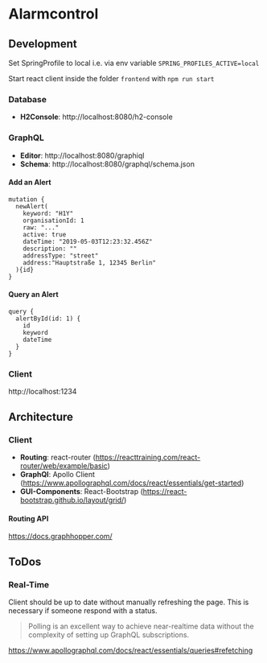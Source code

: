 # Alarmcontrol

## Development
Set SpringProfile to local i.e. via env variable `SPRING_PROFILES_ACTIVE=local`

Start react client inside the folder `frontend` with `npm run start`

### Database
* **H2Console**: http://localhost:8080/h2-console

### GraphQL
* **Editor**: http://localhost:8080/graphiql
* **Schema**: http://localhost:8080/graphql/schema.json

#### Add an Alert
```
mutation { 
  newAlert(
    keyword: "H1Y"
    organisationId: 1
    raw: "..."
    active: true
    dateTime: "2019-05-03T12:23:32.456Z"
    description: ""
    addressType: "street"
    address:"Hauptstraße 1, 12345 Berlin"
  ){id}
}
```
#### Query an Alert
```
query {
  alertById(id: 1) {
    id
    keyword
    dateTime
  }
}
```

### Client
http://localhost:1234

## Architecture
### Client
* **Routing**: react-router
(https://reacttraining.com/react-router/web/example/basic)
* **GraphQl**: Apollo Client (https://www.apollographql.com/docs/react/essentials/get-started)
* **GUI-Components**: React-Bootstrap (https://react-bootstrap.github.io/layout/grid/)

#### Routing API
https://docs.graphhopper.com/

## ToDos

### Real-Time
Client should be up to date without manually refreshing the page. This is necessary if someone respond with a status.

> Polling is an excellent way to achieve near-realtime data without the complexity of setting up GraphQL subscriptions.

https://www.apollographql.com/docs/react/essentials/queries#refetching

